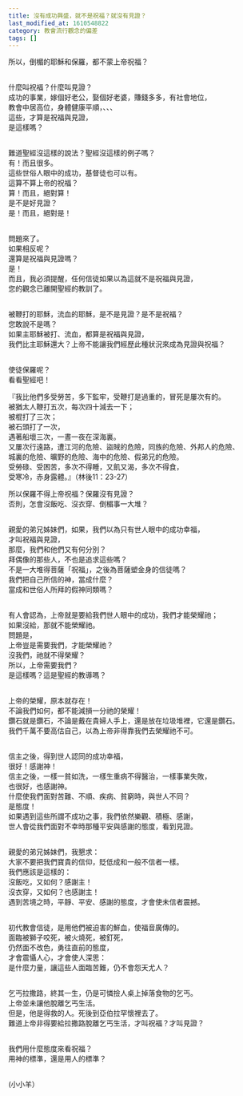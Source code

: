 ```yaml
---
title: 沒有成功興盛，就不是祝福？就沒有見證？
last_modified_at: 1610548822
category: 教會流行觀念的偏差
tags: []
---
```


<p>所以，倒楣的耶穌和保羅，都不蒙上帝祝福？</p>
<p><br/>
什麼叫祝福？什麼叫見證？<br/>
成功的事業，嫁個好老公，娶個好老婆，賺錢多多，有社會地位，<br/>
教會中居高位，身體健康平順，、、、<br/>
這些，才算是祝福與見證，<br/>
是這樣嗎？</p>
<p><br/>
難道聖經沒這樣的說法？聖經沒這樣的例子嗎？<br/>
有！而且很多。<br/>
這些世俗人眼中的成功，基督徒也可以有。<br/>
這算不算上帝的祝福？<br/>
算！而且，絕對算！<br/>
是不是好見證？<br/>
是！而且，絕對是！</p>
<p><br/>
問題來了。<br/>
如果相反呢？<br/>
還算是祝福與見證嗎？<br/>
是！<br/>
而且，我必須提醒，任何信徒如果以為這就不是祝福與見證，<br/>
您的觀念已離開聖經的教訓了。</p>
<p><br/>
被鞭打的耶穌，流血的耶穌，是不是見證？是不是祝福？<br/>
您敢說不是嗎？<br/>
如果主耶穌被打、流血，都算是祝福與見證，<br/>
我們比主耶穌還大？上帝不能讓我們經歷此種狀況來成為見證與祝福？</p>
<p><br/>
使徒保羅呢？<br/>
看看聖經吧！</p>
<p>『我比他們多受勞苦，多下監牢，受鞭打是過重的，冒死是屢次有的。<br/>
被猶太人鞭打五次，每次四十減去一下；<br/>
被棍打了三次；<br/>
被石頭打了一次，<br/>
遇著船壞三次，一晝一夜在深海裏。<br/>
又屢次行遠路，遭江河的危險、盜賊的危險，同族的危險、外邦人的危險、<br/>
城裏的危險、曠野的危險、海中的危險、假弟兄的危險。<br/>
受勞碌、受困苦，多次不得睡，又飢又渴，多次不得食，<br/>
受寒冷，赤身露體。』（林後11：23-27）</p>
<p>所以保羅不得上帝祝福？保羅沒有見證？<br/>
否則，怎會沒飯吃、沒衣穿、倒楣事一大堆？</p>
<p><br/>
親愛的弟兄姊妹們，如果，我們以為只有世人眼中的成功幸福，<br/>
才叫祝福與見證，<br/>
那麼，我們和他們又有何分別？<br/>
拜偶像的那些人，不也是追求這些嗎？<br/>
不是一大堆得菩薩「祝福」，之後為菩薩塑金身的信徒嗎？<br/>
我們把自己所信的神，當成什麼？<br/>
當成和世俗人所拜的假神同類嗎？</p>
<p><br/>
有人會認為，上帝就是要給我們世人眼中的成功，我們才能榮耀祂；<br/>
如果沒給，那就不能榮耀祂。<br/>
問題是，<br/>
上帝豈是需要我們，才能榮耀祂？<br/>
沒我們，祂就不得榮耀？<br/>
所以，上帝需要我們？<br/>
是這樣嗎？這是聖經的教導嗎？</p>
<p><br/>
上帝的榮耀，原本就存在！<br/>
不論我們如何，都不能減損一分祂的榮耀！<br/>
鑽石就是鑽石，不論是戴在貴婦人手上，還是放在垃圾堆裡，它還是鑽石。<br/>
我們千萬不要高估自己，以為上帝非得靠我們去榮耀祂不可。</p>
<p><br/>
信主之後，得到世人認同的成功幸福，<br/>
很好！感謝神！<br/>
信主之後，一樣一貧如洗，一樣生重病不得醫治，一樣事業失敗，<br/>
也很好，也感謝神。<br/>
什麼使我們面對苦難、不順、疾病、貧窮時，與世人不同？<br/>
是態度！<br/>
如果遇到這些所謂不成功之事，我們依然樂觀、積極、感謝，<br/>
世人會從我們面對不幸時那種平安與感謝的態度，看到見證。</p>
<p><br/>
親愛的弟兄姊妹們，我懇求：<br/>
大家不要把我們寶貴的信仰，貶低成和一般不信者一樣。<br/>
我們應該是這樣的：<br/>
沒飯吃，又如何？感謝主！<br/>
沒衣穿，又如何？也感謝主！<br/>
遇到苦境之時，平靜、平安、感謝的態度，才會使未信者震撼。</p>
<p><br/>
初代教會信徒，是用他們被迫害的鮮血，使福音廣傳的。<br/>
面臨被獅子咬死，被火燒死，被釘死，<br/>
仍然面不改色，勇往直前的態度，<br/>
才會震懾人心，才會使人深思：<br/>
是什麼力量，讓這些人面臨苦難，仍不會怨天尤人？</p>
<p><br/>
乞丐拉撒路，終其一生，仍是可憐撿人桌上掉落食物的乞丐。<br/>
上帝並未讓他脫離乞丐生活。<br/>
但是，他是得救的人。死後到亞伯拉罕懷裡去了。<br/>
難道上帝非得要給拉撒路脫離乞丐生活，才叫祝福？才叫見證？</p>
<p><br/>
我們用什麼態度來看祝福？<br/>
用神的標準，還是用人的標準？</p>
<p><br/>
(小小羊）</p>
